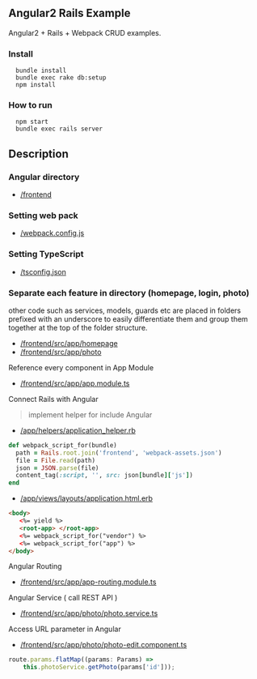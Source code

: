 ## Angular2 Rails Example

Angular2 + Rails + Webpack CRUD examples.

### Install
```
  bundle install
  bundle exec rake db:setup
  npm install
```

### How to run
```
  npm start
  bundle exec rails server
```


## Description 

### Angular directory
- [/frontend](https://github.com/jiradeto/AngularOnRails/tree/master/frontend)



### Setting web pack 
- [/webpack.config.js](https://github.com/jiradeto/AngularOnRails/blob/master/webpack.config.js)



### Setting TypeScript
- [/tsconfig.json](https://github.com/jiradeto/AngularOnRails/blob/master/tsconfig.json)



### Separate each feature in directory (homepage, login, photo)
other code such as services, models, guards etc are placed in folders prefixed with an underscore to easily differentiate them and group them together at the top of the folder structure.
- [/frontend/src/app/homepage](https://github.com/jiradeto/AngularOnRails/tree/master/frontend/src/app/homepage)
- [/frontend/src/app/photo](https://github.com/jiradeto/AngularOnRails/tree/master/frontend/src/app/photo)



Reference every component in App Module
- [/frontend/src/app/app.module.ts](https://github.com/jiradeto/AngularOnRails/blob/master/frontend/src/app/app.module.ts)

Connect Rails with Angular
> implement helper for include Angular 
- [/app/helpers/application_helper.rb](https://github.com/jiradeto/AngularOnRails/blob/master/app/helpers/application_helper.rb)
```ruby
def webpack_script_for(bundle)
  path = Rails.root.join('frontend', 'webpack-assets.json')
  file = File.read(path)
  json = JSON.parse(file)
  content_tag(:script, '', src: json[bundle]['js'])
end
 ```

 - [/app/views/layouts/application.html.erb](https://github.com/jiradeto/AngularOnRails/blob/master/app/views/layouts/application.html.erb)
 ```html
 <body>
    <%= yield %>
    <root-app> </root-app>
    <%= webpack_script_for("vendor") %>
    <%= webpack_script_for("app") %>
</body>
  ```


Angular Routing
- [/frontend/src/app/app-routing.module.ts](https://github.com/jiradeto/AngularOnRails/blob/master/frontend/src/app/app-routing.module.ts)

Angular Service ( call REST API )
- [/frontend/src/app/photo/photo.service.ts](https://github.com/jiradeto/AngularOnRails/blob/master/frontend/src/app/photo/photo.service.ts)

Access URL parameter in Angular
- [/frontend/src/app/photo/photo-edit.component.ts](https://github.com/jiradeto/AngularOnRails/blob/master/frontend/src/app/photo/photo-edit.component.ts)
```javascript
route.params.flatMap((params: Params) => 
    this.photoService.getPhoto(params['id']));
```